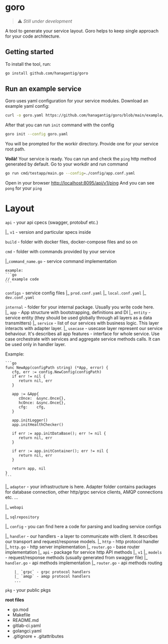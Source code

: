 
# goro

> :warning: *Still under development*

A tool to generate your service layout.
Goro helps to keep single approach for your code architecture. 

## Getting started
To install the tool, run:
```bash
go install github.com/hanagantig/goro
```

## Run an example service
Goro uses yaml configuration for your service modules.
Download an example yaml config:

```bash
curl -o goro.yaml https://github.com/hanagantig/goro/blob/main/example/testapp/goro.yaml
```
After that you can run `init` command with the config
```bash
goro init --config goro.yaml
```
You will be prompted for the workir directory. Provide one for your service root path.

**Voilà!** Your service is ready. You can run and check the `ping` http method generated by default.
Go to your workdir and run command
```bash
go run cmd/testapp/main.go --config=./config/app.conf.yaml
```

Open in your browser [http://localhost:8095/api/v1/ping](http://localhost:8095/api/v1/ping)
And you can see `pong` for your `ping`

# Layout

`api` - your api cpecs (swagger, protobuf etc.)

|_ `v1` - version and particular specs inside

`build` - folder with docker files, docker-compose files and so on

`cmd`  - folder with commands provided by your service

 |_`command_name.go` - service command implementation
  
    example:
    ```go
    // example code
    ```

`configs` - service config files
    |_ `prod.conf.yaml`
    |_ `local.conf.yaml`
    |_ `dev.conf.yaml`

`internal` - folder for your internal package. Usually you write code here.  
    |_ `app` - App structure with bootstrapping, definitions and DI
    |_ `entity` - service entity (they should be used globally through all layers as a data transmitters)
    |_ `service` - list of our services with business logic. This layer interacts with adapter layer.
    |_ `usecase` - usecase layer represent our service behaviour. It's describes all app features - interface for whole service. 
                   Use case orchestrate with services and aggregate service methods calls. It can be used only in handler layer.

  Example:

    ```go
    func NewApp(configPath string) (*App, error) {
       cfg, err := config.NewConfig(configPath)
       if err != nil {
          return nil, err
       }
    
       app := &App{
          cOnce:  &sync.Once{},
          hcOnce: &sync.Once{},
          cfg:    cfg,
       }
    
       app.initLogger()
       app.initHealthChecker()
    
       if err := app.initDataBase(); err != nil {
          return nil, err
       }
    
       if err := app.initContainer(); err != nil {
          return nil, err
       }
    
       return app, nil
    }
    ```

   |_ `adapter` - your infrastructure is here. Adapter folder contains packages for database connection, other http/grpc service clients, AMQP connections etc. ...

  |_ `webapi`

  |_ `sqlrepository`

  |_ `config` - you can find here a code for parsing and loading service configs

  |_ `handler` - our handlers - a layer to communicate with client. It describes our transport and request/response models.
        |_ `http` - http protocol handler
            |_ `http.go` - http server implementation
            |_ `router.go` - base router implementation
            |_ `api` - package for service http API methods
                |_ `v1`
                    |_ `models` - request/response methods (usually generated from swagger file)
                        |_ `handler.go` - api methods implementation 
                        |_ `router.go`  - api methods routing

        |_ `grpc` - grpc protocol handlers
        |_ `amqp` - amqp protocol handlers
        ...
`pkg` - your public pkgs

**root files**
- go.mod
- Makefile
- README.md
- gitlab-ci.yaml
- golangci.yaml
- .gitignore + .gitattributes